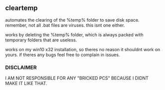 ## cleartemp

automates the clearing of the %temp% folder to save disk space.
remember, not all .bat files are viruses. this isnt one either.

works by deleting the %temp% folder, which is always packed with temporary folders that are useless.

works on my win10 x32 installation, so theres no reason it shouldnt work on yours.
if theres any bugs feel free to complain in issues.

### DISCLAIMER
I AM NOT RESPONSIBLE FOR ANY "BRICKED PCS" BECAUSE I DIDNT MAKE IT LIKE THAT.

